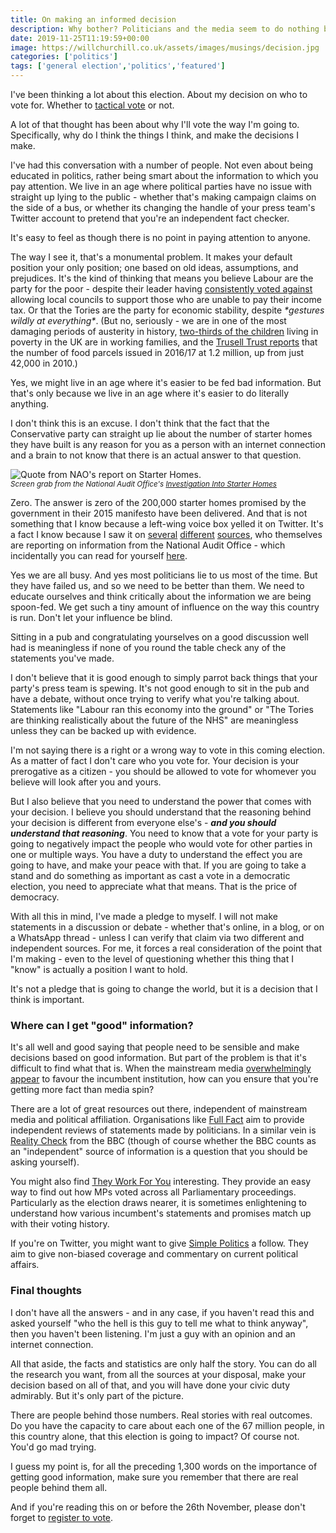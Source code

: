 ```yaml
---
title: On making an informed decision
description: Why bother? Politicians and the media seem to do nothing but lie. But that's what makes it all the more important to understand what effects your decision.
date: 2019-11-25T11:19:59+00:00
image: https://willchurchill.co.uk/assets/images/musings/decision.jpg
categories: ['politics']
tags: ['general election','politics','featured']
---
```

I've been thinking a lot about this election. About my decision on who to vote for. Whether to [tactical vote](http://copyandcode-staging.co.uk/willchurchill/on-tactical-voting-a-reprise/) or not. 

A lot of that thought has been about why I'll vote the way I'm going to. Specifically, why do I think the things I think, and make the decisions I make.

I've had this conversation with a number of people. Not even about being educated in politics, rather being smart about the information to which you pay attention. We live in an age where political parties have no issue with straight up lying to the public - whether that's making campaign claims on the side of a bus, or whether its changing the handle of your press team's Twitter account to pretend that you're an independent fact checker.

It's easy to feel as though there is no point in paying attention to anyone.

The way I see it, that's a monumental problem. It makes your default position your only position; one based on old ideas, assumptions, and prejudices. It's the kind of thinking that means you believe Labour are the party for the poor - despite their leader having [consistently voted against](https://www.theyworkforyou.com/mp/10133/jeremy_corbyn/islington_north/divisions?policy=6684) allowing local councils to support those who are unable to pay their income tax. Or that the Tories are the party for economic stability, despite *\*gestures wildly at everything\**. (But no, seriously - we are in one of the most damaging periods of austerity in history, [two-thirds of the children](https://www.jrf.org.uk/report/budget-2018-tackling-rising-tide-work-poverty?gclid=CjwKCAiA8ejuBRAaEiwAn-iJ3qXf4V2BhHDnt9IhQfJVAS92Vyipzx5jWe-1CzSFw2j8ushWWvujtBoCvjsQAvD_BwE) living in poverty in the UK are in working families, and the [Trusell Trust reports](https://www.trusselltrust.org/news-and-blog/latest-stats/end-year-stats/) that the number of food parcels issued in 2016/17 at 1.2 million, up from just 42,000 in 2010.)

Yes, we might live in an age where it's easier to be fed bad information. But that's only because we live in an age where it's easier to do literally anything.

I don't think this is an excuse. I don't think that the fact that the Conservative party can straight up lie about the number of starter homes they have built is any reason for you as a person with an internet connection and a brain to not know that there is an actual answer to that question.

![Quote from NAO's report on Starter Homes.]({{site.url}}/assets/images/musings/starter-homes-screencap.jpg)
<br><small><em>Screen grab from the National Audit Office's [Investigation Into Starter Homes](https://www.nao.org.uk/wp-content/uploads/2019/11/Investigation-into-starter-homes-Summary.pdf)</em></small>

Zero. The answer is zero of the 200,000 starter homes promised by the government in their 2015 manifesto have been delivered. And that is not something that I know because a left-wing voice box yelled it on Twitter. It's a fact I know because I saw it on [several](https://www.theguardian.com/society/2019/nov/05/tories-broke-pledge-on-starter-homes-in-2015-manifesto-report-says) [different](https://www.independent.co.uk/news/uk/home-news/starter-homes-housing-first-time-buyers-national-audit-office-report-a9185371.html) [sources](https://www.thisismoney.co.uk/money/mortgageshome/article-7650477/Ministers-failed-deliver-promised-new-starter-homes-says-watchdog.html), who themselves are reporting on information from the National Audit Office - which incidentally you can read for yourself [here](https://www.nao.org.uk/report/investigation-into-starter-homes/).

Yes we are all busy. And yes most politicians lie to us most of the time. But they have failed us, and so we need to be better than them. We need to educate ourselves and think critically about the information we are being spoon-fed. We get such a tiny amount of influence on the way this country is run. Don't let your influence be blind. 

<pullquote>Sitting in a pub and congratulating yourselves on a good discussion well had is meaningless if none of you round the table check any of the statements you've made.</pullquote>

I don't believe that it is good enough to simply parrot back things that your party's press team is spewing. It's not good enough to sit in the pub and have a debate, without once trying to verify what you're talking about. Statements like "Labour ran this economy into the ground" or "The Tories are thinking realistically about the future of the NHS" are meaningless unless they can be backed up with evidence.

I'm not saying there is a right or a wrong way to vote in this coming election. As a matter of fact I don't care who you vote for. Your decision is your prerogative as a citizen - you should be allowed to vote for whomever you believe will look after you and yours.

But I also believe that you need to understand the power that comes with your decision. I believe you should understand that the reasoning behind your decision is different from everyone else's - **_and you should understand that reasoning_**. You need to know that a vote for your party is going to negatively impact the people who would vote for other parties in one or multiple ways. You have a duty to understand the effect you are going to have, and make your peace with that. If you are going to take a stand and do something as important as cast a vote in a democratic election, you need to appreciate what that means. That is the price of democracy. 

With all this in mind, I've made a pledge to myself. I will not make statements in a discussion or debate - whether that's online, in a blog, or on a WhatsApp thread - unless I can verify that claim via two different and independent sources. For me, it forces a real consideration of the point that I'm making - even to the level of questioning whether this thing that I "know" is actually a position I want to hold.

It's not a pledge that is going to change the world, but it is a decision that I think is important.

### Where can I get "good" information?

It's all well and good saying that people need to be sensible and make decisions based on good information. But part of the problem is that it's difficult to find what that is. When the mainstream media [overwhelmingly appear](https://www.lboro.ac.uk/news-events/general-election/report-1/) to favour the incumbent institution, how can you ensure that you're getting more fact than media spin?

There are a lot of great resources out there, independent of mainstream media and political affiliation. Organisations like [Full Fact](https://fullfact.org/) aim to provide independent reviews of statements made by politicians. In a similar vein is [Reality Check](https://www.bbc.co.uk/news/reality_check) from the BBC (though of course whether the BBC counts as an "independent" source of information is a question that you should be asking yourself).

You might also find [They Work For You](https://www.theyworkforyou.com/) interesting. They provide an easy way to find out how MPs voted across all Parliamentary proceedings. Particularly as the election draws nearer, it is sometimes enlightening to understand how various incumbent's statements and promises match up with their voting history.

If you're on Twitter, you might want to give [Simple Politics](https://twitter.com/easypoliticsUK) a follow. They aim to give non-biased coverage and commentary on current political affairs.

### Final thoughts

I don't have all the answers - and in any case, if you haven't read this and asked yourself "who the hell is this guy to tell me what to think anyway", then you haven't been listening. I'm just a guy with an opinion and an internet connection.

All that aside, the facts and statistics are only half the story. You can do all the research you want, from all the sources at your disposal, make your decision based on all of that, and you will have done your civic duty admirably. But it's only part of the picture.

There are people behind those numbers. Real stories with real outcomes. Do you have the capacity to care about each one of the 67 million people, in this country alone, that this election is going to impact? Of course not. You'd go mad trying.

I guess my point is, for all the preceding 1,300 words on the importance of getting good information, make sure you remember that there are real people behind them all.

And if you're reading this on or before the 26th November, please don't forget to [register to vote](https://www.gov.uk/register-to-vote).